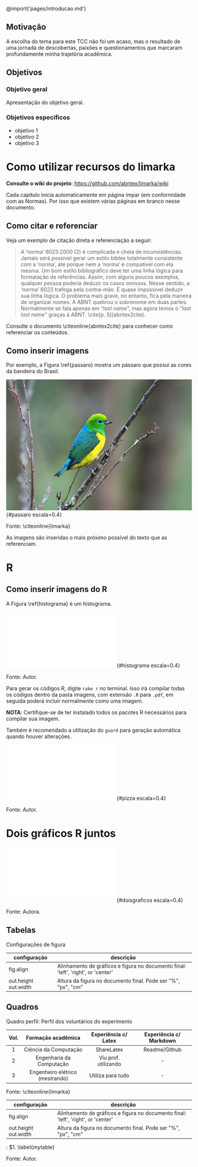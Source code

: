 @import('pages/introducao.md')

## Motivação

A escolha do tema para este TCC não foi um acaso, mas o resultado de uma jornada de descobertas, paixões e questionamentos que marcaram profundamente minha trajetória acadêmica.

## Objetivos

### Objetivo geral

Apresentação do objetivo geral.

### Objetivos específicos

- objetivo 1
- objetivo 2
- objetivo 3

<!--
Isto é um comentário, mesma sintaxe do HTML. Para conhecer a sintaxe
do Limarka consulte: https://github.com/abntex/limarka/wiki/Sintaxe
-->

# Como utilizar recursos do limarka

**Consulte o wiki do projeto**: https://github.com/abntex/limarka/wiki

Cada capítulo inicia automaticamente em página ímpar (em conformidade com as Normas). Por isso que existem várias páginas em branco nesse documento.

## Como citar e referenciar

Veja um exemplo de citação direta e referenciação a seguir:

> A ‘norma’ 6023:2000 (2) é complicada e cheia de inconsistências. Jamais será
possível gerar um estilo bibtex totalmente consistente com a ‘norma’, até porque
nem a ‘norma’ é compatível com ela mesma. Um bom estilo bibliográfico deve
ter uma linha lógica para formatação de referências. Assim, com alguns poucos
exemplos, qualquer pessoa poderia deduzir os casos omissos. Nesse sentido, a
‘norma’ 6023 trafega pela contra-mão. É quase impossível deduzir sua linha lógica.
O problema mais grave, no entanto, fica pela maneira de organizar nomes. A ABNT
quebrou o sobrenome em duas partes. Normalmente se fala apenas em “*last name*”,
mas agora temos o “*last last name*” graças à ABNT. \cite[p. 5]{abntex2cite}.

Consulte o documento \citeonline{abntex2cite} para conhecer como referenciar os
conteúdos.

## Como inserir imagens

Por exemplo, a Figura \ref{passaro} mostra um pássaro que possui as cores da bandeira do Brasil.

<!--
Para referenciar essa figura no texto utilize: Figura \ref{passaro} ou \autoref{passaro}
-->

![Pássaro com as cores da bandeira do Brasil](imagens/passaro.jpg){#passaro escala=0.4}

Fonte: \citeonline{limarka}

As imagens são inseridas o mais próximo possível do texto que as referenciam.

# R

## Como inserir imagens do R

A Figura \ref{histograma} é um histograma.

![Exemplo de histograma](imagens/R/historgrama.pdf){#histograma escala=0.4}

Fonte: Autor.

Para gerar os códigos R, digite `rake r` no terminal. Isso irá compilar todas os códigos dentro da pasta imagens, com extensão `.R` para `.pdf`, em seguida poderá incluir normalmente como uma imagem.

**NOTA**: Certifique-se de ter instalado todos os pacotes R necessários para compilar sua imagem.

Também é recomendado a utilização do `guard` para geração automática quando houver alterações.

![Exemplo de geração de gráfico R](imagens/R/pizza-grafico.pdf){#pizza escala=0.4}

Fonte: Autor.

# Dois gráficos R juntos

![Exemplo de geração dois gráficos R, lado a lado](imagens/R/dois-graficos.pdf){#doisgraficos escala=0.4}

Fonte: Autora.

## Tabelas

Configurações de figura

| configuração         | descrição                                                                         |
|----------------------|-----------------------------------------------------------------------------------|
| fig.align            | Alinhamento de gráficos e figura no documento final: 'left', 'right', or 'center' |
| out.height out.width | Altura da figura no documento final. Pode ser "%", "px", "cm"                     |

## Quadros

Quadro perfil: Perfil dos voluntários do experimento

| Vol. |       Formação acadêmica        | Experiência c/ Latex | Experiência c/ Markdown |
|:----:|:-------------------------------:|:--------------------:|:----------------------:|
|  1   |      Ciência da Computação      |      ShareLatex      |     Readme/Github      |
|  2   |    Engenharia da Computação     | Viu prof. utilizando |           -            |
|  3   | Engenheiro elétrico (mestrando) |  Utiliza para tudo   |           -            |

Fonte: \citeonline{limarka}

| configuração         | descrição                                                                         |
|----------------------|-----------------------------------------------------------------------------------|
| fig.align            | Alinhamento de gráficos e figura no documento final: 'left', 'right', or 'center' |
| out.height out.width | Altura da figura no documento final. Pode ser "%", "px", "cm" |

: $1. \label{mytable}

Fonte: Autor.
